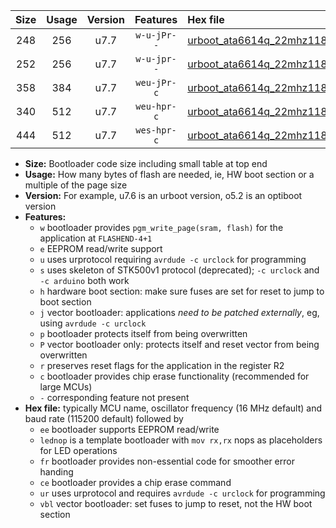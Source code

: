 |Size|Usage|Version|Features|Hex file|
|:-:|:-:|:-:|:-:|:--|
|248|256|u7.7|`w-u-jPr--`|[urboot_ata6614q_22mhz1184_230400bps_lednop_ur_vbl.hex](https://raw.githubusercontent.com/stefanrueger/urboot.hex/main/mcus/ata6614q/fcpu_22mhz1184/230400_bps/urboot_ata6614q_22mhz1184_230400bps_lednop_ur_vbl.hex)|
|252|256|u7.7|`w-u-jpr--`|[urboot_ata6614q_22mhz1184_230400bps_lednop_fr_ur_vbl.hex](https://raw.githubusercontent.com/stefanrueger/urboot.hex/main/mcus/ata6614q/fcpu_22mhz1184/230400_bps/urboot_ata6614q_22mhz1184_230400bps_lednop_fr_ur_vbl.hex)|
|358|384|u7.7|`weu-jPr-c`|[urboot_ata6614q_22mhz1184_230400bps_ee_lednop_fr_ce_ur_vbl.hex](https://raw.githubusercontent.com/stefanrueger/urboot.hex/main/mcus/ata6614q/fcpu_22mhz1184/230400_bps/urboot_ata6614q_22mhz1184_230400bps_ee_lednop_fr_ce_ur_vbl.hex)|
|340|512|u7.7|`weu-hpr-c`|[urboot_ata6614q_22mhz1184_230400bps_ee_lednop_fr_ce_ur.hex](https://raw.githubusercontent.com/stefanrueger/urboot.hex/main/mcus/ata6614q/fcpu_22mhz1184/230400_bps/urboot_ata6614q_22mhz1184_230400bps_ee_lednop_fr_ce_ur.hex)|
|444|512|u7.7|`wes-hpr-c`|[urboot_ata6614q_22mhz1184_230400bps_ee_lednop_fr_ce.hex](https://raw.githubusercontent.com/stefanrueger/urboot.hex/main/mcus/ata6614q/fcpu_22mhz1184/230400_bps/urboot_ata6614q_22mhz1184_230400bps_ee_lednop_fr_ce.hex)|

- **Size:** Bootloader code size including small table at top end
- **Usage:** How many bytes of flash are needed, ie, HW boot section or a multiple of the page size
- **Version:** For example, u7.6 is an urboot version, o5.2 is an optiboot version
- **Features:**
  + `w` bootloader provides `pgm_write_page(sram, flash)` for the application at `FLASHEND-4+1`
  + `e` EEPROM read/write support
  + `u` uses urprotocol requiring `avrdude -c urclock` for programming
  + `s` uses skeleton of STK500v1 protocol (deprecated); `-c urclock` and `-c arduino` both work
  + `h` hardware boot section: make sure fuses are set for reset to jump to boot section
  + `j` vector bootloader: applications *need to be patched externally*, eg, using `avrdude -c urclock`
  + `p` bootloader protects itself from being overwritten
  + `P` vector bootloader only: protects itself and reset vector from being overwritten
  + `r` preserves reset flags for the application in the register R2
  + `c` bootloader provides chip erase functionality (recommended for large MCUs)
  + `-` corresponding feature not present
- **Hex file:** typically MCU name, oscillator frequency (16 MHz default) and baud rate (115200 default) followed by
  + `ee` bootloader supports EEPROM read/write
  + `lednop` is a template bootloader with `mov rx,rx` nops as placeholders for LED operations
  + `fr` bootloader provides non-essential code for smoother error handing
  + `ce` bootloader provides a chip erase command
  + `ur` uses urprotocol and requires `avrdude -c urclock` for programming
  + `vbl` vector bootloader: set fuses to jump to reset, not the HW boot section
